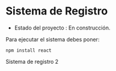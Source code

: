 <h1>Sistema de Registro</h1>

- Estado del proyecto : En construcción.

Para ejecutar el sistema debes poner:

```npm install react```

Sistema de registro 2
